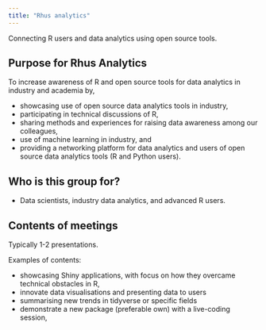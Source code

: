 ```yaml
---
title: "Rhus analytics"
---
```


Connecting R users and data analytics using open source tools.


## Purpose for Rhus Analytics

To increase awareness of R and open source tools for data analytics in industry and academia by,
* showcasing use of open source data analytics tools in industry,
* participating in technical discussions of R,
* sharing methods and experiences for raising data awareness among our colleagues,
* use of machine learning in industry, and
* providing a networking platform for data analytics and users of open source data analytics tools (R and Python users).

## Who is this group for?

* Data scientists, industry data analytics, and advanced R users.

## Contents of meetings

Typically 1-2 presentations.

Examples of contents:
* showcasing Shiny applications, with focus on how they overcame technical obstacles in R,
* innovate data visualisations and presenting data to users
* summarising new trends in tidyverse or specific fields
* demonstrate a new package (preferable own) with a live-coding session,
